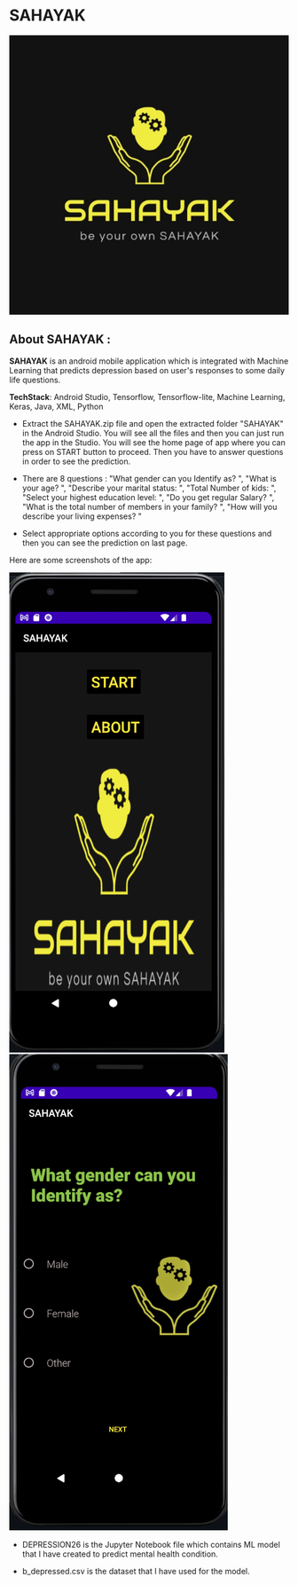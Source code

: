 # SAHAYAK
![](https://github.com/vanshu25/Sahayak/blob/master/images/gallery.jpg)


## __About SAHAYAK__ :

__SAHAYAK__ is an android mobile application which is integrated with Machine Learning that predicts depression based on user's responses to some daily life questions. 

__TechStack__: Android Studio, Tensorflow, Tensorflow-lite, Machine Learning, Keras, Java, XML, Python

* Extract the SAHAYAK.zip file and open the extracted folder "SAHAYAK" in the Android Studio. You will see all the files and then you can just run the app in the Studio. You will see the home page of app where you can press on START button to proceed. Then you have to answer questions in order to see the prediction. 

* There are 8 questions : 
            "What gender can you Identify as? ",
            "What is your age? ",
            "Describe your marital status: ",
            "Total Number of kids: ",
            "Select your highest education level: ",
            "Do you get regular Salary? ",
            "What is the total number of members in your family? ",
            "How will you describe your living expenses? "
            
 * Select appropriate options according to you for these questions and then you can see the prediction on last page.

Here are some screenshots of the app:

![](https://github.com/vanshu25/Sahayak/blob/master/images/Screenshot%20(435).png)
![](https://github.com/vanshu25/Sahayak/blob/master/images/Screenshot%20(436).png)





* DEPRESSION26 is the Jupyter Notebook file which contains ML model that I have created to predict mental health condition.

* b_depressed.csv is the dataset that I have used for the model. 
